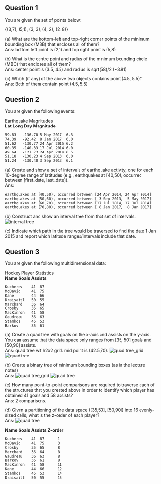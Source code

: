 ## Question 1
You are given the set of points below:

{(3,7), (5,1), (3, 3), (4, 2), (2, 8)}

(a) What are the bottom-left and top-right corner points of the minimum bounding box (MBB) that encloses all of them?<br>
Ans: bottom left point is (2,1) and top right point is (5,8)

(b) What is the centre point and radius of the minimum bounding circle (MBC) that encloses all of them?<br>
Ans: center point is (3.5, 4.5) and radius is sqrt(58)/2 (~3.81)

(c) Which (if any) of the above two objects contains point (4.5, 5.5)?<br>
Ans: Both of them contain point (4.5, 5.5)

## Question 2
You are given the following events:

Earthquake Magnitudes<br>
**Lat	Long	Day	Magnitude**
```
59.83	-136.70	5 May 2017	6.3
74.39	-92.42	8 Jan 2017	6.0
51.62	-130.77	24 Apr 2015	6.2
60.35	-140.33	17 Jul 2014	6.0
49.64	-127.73	24 Apr 2014	6.5
51.18	-130.23	4 Sep 2013	6.0
51.24	-130.40	3 Sep 2013	6.1
```

(a) Create and show a set of intervals of earthquake activity, one for each 10-degree range of latitudes (e.g., 
earthquakes at [40,50), occurred between [first_date, last_date]).<br>
Ans:
```
earthquakes at [40,50), occurred between [24 Apr 2014, 24 Apr 2014]
earthquakes at [50,60), occurred between [ 3 Sep 2013,  5 May 2017]
earthquakes at [60,70), occurred between [17 Jul 2014, 17 Jul 2014]
earthquakes at [70,80), occurred between [ 8 Jan 2017,  8 Jan 2017]
```

(b) Construct and show an interval tree from that set of intervals.<br>
![interval tree](https://github.com/SiRumCz/CSC_501_Quizzes/blob/master/img/quiz3_q2_interval_tree.png)

(c) Indicate which path in the tree would be traversed to find the date 1 Jan 2015 and report which latitude 
ranges/intervals include that date.<br>

## Question 3
You are given the following multidimensional data:

Hockey Player Statistics<br>
**Name	Goals	Assists**
```
Kucherov	41	87
McDavid		41	75
Kane		44	66
Draisaitl	50	55
Marchand	36	64
Crosby		35	65
MacKinnon	41	58
Gaudreau	36	63
Stamkos		45	53
Barkov		35	61
```

(a) Create a quad tree with goals on the x-axis and assists on the y-axis. You can assume that the data space only ranges 
from [35, 50] goals and [50,90] assists.<br>
Ans:
quad tree wit h2x2 grid. mid point is (42.5,70).
![quad tree_grid](https://github.com/SiRumCz/CSC_501_Quizzes/blob/master/img/quiz3_q3.png)
![quad tree](https://github.com/SiRumCz/CSC_501_Quizzes/blob/master/img/quiz3_q3_tree.png)

(b) Create a binary tree of minimum bounding boxes (as in the lecture notes)<br>
Ans:
![quad tree_grid](https://github.com/SiRumCz/CSC_501_Quizzes/blob/master/img/quiz3_q3_mbbs.png)
![quad tree](https://github.com/SiRumCz/CSC_501_Quizzes/blob/master/img/quiz3_q3_mbbs_tree.png)


(c) How many point-to-point comparisons are required to traverse each of the structures that you created above in order 
to identify which player has obtained 41 goals and 58 assists?<br>
Ans: 2 comparisons.

(d) Given a partitioning of the data space ([35,50], [50,90]) into 16 evenly-sized cells, what is the z-order of each 
player?<br>
Ans:
![quad tree](https://github.com/SiRumCz/CSC_501_Quizzes/blob/master/img/quiz3_q3_zorder.png)

**Name	Goals	Assists Z-order**
```
Kucherov	41	87      1
McDavid		41	75      3
Crosby		35	65      8
Marchand	36	64      8
Gaudreau	36	63      8
Barkov		35	61      8
MacKinnon	41	58      11
Kane		44	66      12
Stamkos		45	53      14
Draisaitl	50	55      15
```

